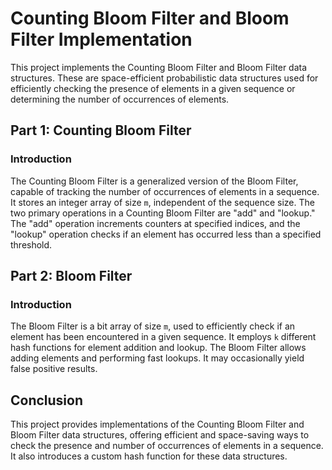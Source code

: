 # Counting Bloom Filter and Bloom Filter Implementation

This project implements the Counting Bloom Filter and Bloom Filter data structures. These are space-efficient probabilistic data structures used for efficiently checking the presence of elements in a given sequence or determining the number of occurrences of elements.

## Part 1: Counting Bloom Filter

### Introduction

The Counting Bloom Filter is a generalized version of the Bloom Filter, capable of tracking the number of occurrences of elements in a sequence. It stores an integer array of size `m`, independent of the sequence size. The two primary operations in a Counting Bloom Filter are "add" and "lookup." The "add" operation increments counters at specified indices, and the "lookup" operation checks if an element has occurred less than a specified threshold.

## Part 2: Bloom Filter

### Introduction

The Bloom Filter is a bit array of size `m`, used to efficiently check if an element has been encountered in a given sequence. It employs `k` different hash functions for element addition and lookup. The Bloom Filter allows adding elements and performing fast lookups. It may occasionally yield false positive results.

## Conclusion

This project provides implementations of the Counting Bloom Filter and Bloom Filter data structures, offering efficient and space-saving ways to check the presence and number of occurrences of elements in a sequence. It also introduces a custom hash function for these data structures.
